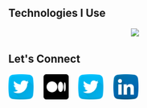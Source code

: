 <!-- <h3 align="center" width="600">
  Welcome to Hazem El-Sayed's profile!
  <img src="https://emojis.slackmojis.com/emojis/images/1495224255/2288/christmas_parrot.gif?1495224255" width="30"/>
</h3> -->


## Technologies I Use
<p align="center">
  <img src="https://skillicons.dev/icons?i=html,css,js,nodejs,mysql,docker,kafka,cpp,py,java,bash,linux,md,git,github,vscode,postman" />
</p>

## Let's Connect
<p align="center" style="display:flex;">
  <a href="https://twitter.com/BU9D4DDY"><img width="50" alt="Twitter" title="Twitter" src="_resources/twitter.png"/></a>
  &#8287;&#8287;&#8287;&#8287;&#8287;
  <a href="https://medium.com/@zomasec"><img width="50" alt="Medium" src="_resources/medium.png"></a>
  &#8287;&#8287;&#8287;&#8287;&#8287; 
  <a href="https://x.com/zomasec"><img width="50" alt="Behance" src="_resources/twitter.png"></a>
  &#8287;&#8287;&#8287;&#8287;&#8287;
  <a href="https://www.linkedin.com/in/zomasec/" alt="Linkedin"><img width="50" src="_resources/linkedin.png"/></a>
</p>




